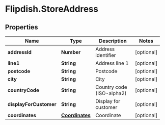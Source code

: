 # Flipdish.StoreAddress

## Properties
Name | Type | Description | Notes
------------ | ------------- | ------------- | -------------
**addressId** | **Number** | Address identifier | [optional] 
**line1** | **String** | Address line 1 | [optional] 
**postcode** | **String** | Postcode | [optional] 
**city** | **String** | City | [optional] 
**countryCode** | **String** | Country code (ISO-alpha2) | [optional] 
**displayForCustomer** | **String** | Display for customer | [optional] 
**coordinates** | [**Coordinates**](Coordinates.md) | Coordinate | [optional] 


